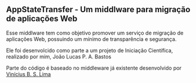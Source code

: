 ## AppStateTransfer - Um middlware para migração de aplicações Web

Esse middlware tem como objetivo promover um serviço de migração de aplicações Web, possuindo um mínimo de transparência e segurança.

Ele foi desenvolcido como parte a um projeto de Iniciação Científica, realizado por mim, João Lucas P. A. Bastos

Parte do código é baseado no middleware já existente desenvolvido por [Vinícius B. S. Lima](https://github.com/vinicius-lima/ait-middleware) 
